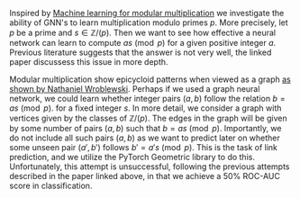 Inspired by [Machine learning for modular multiplication](https://arxiv.org/abs/2402.19254) we investigate the ability of GNN's to learn multiplication modulo primes $p$.
More precisely, let $p$ be a prime and $s \in \mathbb{Z} / (p)$. Then we want to see how effective a neural network can learn to compute $as \pmod{p}$ for a given positive integer $a$. Previous literature suggests
that the answer is not very well, the linked paper discussess this issue in more depth. 

Modular multiplication show epicycloid patterns when viewed as a graph [as shown by Nathaniel Wroblewski](https://www.nathaniel.ai/modular-multiplication/). Perhaps 
if we used a graph neural network, we could learn whether integer pairs $(a,b)$ follow the relation $b=as \pmod{p}$. for a fixed integer $s$. In more detail, we consider a graph
with vertices given by the classes of $\mathbb{Z}/(p)$. The edges in the graph will be given by some number of pairs $(a,b)$ such that $b = as \pmod{p}$. Importantly, we do not include
all such pairs $(a,b)$ as we want to predict later on whether some unseen pair $(a',b')$ follows $b' = a's \pmod{p}$. This is the task of link prediction, and we utilize the PyTorch Geometric library
to do this. Unfortunately, this attempt is unsuccessful, following the previous attempts described in the paper linked above, in that we achieve a 50% ROC-AUC score in classification. 
